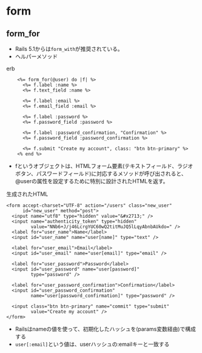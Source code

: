 # form
## form_for
- Rails 5.1からは`form_with`が推奨されている。
- ヘルパーメソッド



erb
```
    <%= form_for(@user) do |f| %>
      <%= f.label :name %>
      <%= f.text_field :name %>

      <%= f.label :email %>
      <%= f.email_field :email %>

      <%= f.label :password %>
      <%= f.password_field :password %>

      <%= f.label :password_confirmation, "Confirmation" %>
      <%= f.password_field :password_confirmation %>

      <%= f.submit "Create my account", class: "btn btn-primary" %>
    <% end %>
```

- fというオブジェクトは、HTMLフォーム要素(テキストフィールド、ラジオボタン、パスワードフィールド)に対応するメソッドが呼び出されると、@userの属性を設定するために特別に設計されたHTMLを返す。

生成されたHTML
```
<form accept-charset="UTF-8" action="/users" class="new_user"
      id="new_user" method="post">
  <input name="utf8" type="hidden" value="&#x2713;" />
  <input name="authenticity_token" type="hidden"
         value="NNb6+J/j46LcrgYUC60wQ2titMuJQ5lLqyAbnbAUkdo=" />
  <label for="user_name">Name</label>
  <input id="user_name" name="user[name]" type="text" />

  <label for="user_email">Email</label>
  <input id="user_email" name="user[email]" type="email" />

  <label for="user_password">Password</label>
  <input id="user_password" name="user[password]"
         type="password" />

  <label for="user_password_confirmation">Confirmation</label>
  <input id="user_password_confirmation"
         name="user[password_confirmation]" type="password" />

  <input class="btn btn-primary" name="commit" type="submit"
         value="Create my account" />
</form>
```

- Railsはnameの値を使って、初期化したハッシュを(params変数経由)で構成する
- `user[:email]`という値は、userハッシュの:emailキーと一致する
